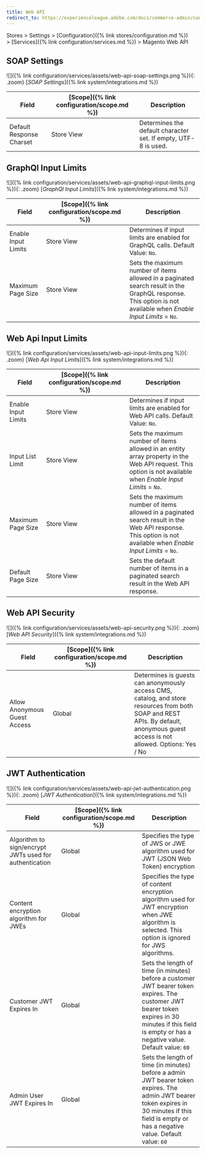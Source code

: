 ```yaml
---
title: Web API
redirect_to: https://experienceleague.adobe.com/docs/commerce-admin/config/services/magento-web-api.html
---
```


Stores > Settings > [Configuration]({% link stores/configuration.md %}) > [Services]({% link configuration/services.md %}) > Magento Web API

## SOAP Settings

![]({% link configuration/services/assets/web-api-soap-settings.png %}){: .zoom}
[_SOAP Settings_]({% link system/integrations.md %})

|Field|[Scope]({% link configuration/scope.md %})|Description|
|--- |--- |--- |
|Default Response Charset|Store View|Determines the default character set. If empty, UTF-8 is used.|

## GraphQl Input Limits

![]({% link configuration/services/assets/web-api-graphql-input-limits.png %}){: .zoom}
[_GraphQl Input Limits_]({% link system/integrations.md %})

|Field|[Scope]({% link configuration/scope.md %})|Description|
|--- |--- |--- |
|Enable Input Limits|Store View|Determines if input limits are enabled for GraphQL calls. Default Value: `No`.|
|Maximum Page Size|Store View|Sets the maximum number of items allowed in a paginated search result in the GraphQL response. This option is not available when _Enable Input Limits_ = `No`.|

## Web Api Input Limits

![]({% link configuration/services/assets/web-api-input-limits.png %}){: .zoom}
[_Web Api Input Limits_]({% link system/integrations.md %})

|Field|[Scope]({% link configuration/scope.md %})|Description|
|--- |--- |--- |
|Enable Input Limits|Store View|Determines if input limits are enabled for Web API calls. Default Value: `No`.|
|Input List Limit|Store View|Sets the maximum number of items allowed in an entity array property in the Web API request. This option is not available when _Enable Input Limits_ = `No`.|
|Maximum Page Size|Store View|Sets the maximum number of items allowed in a paginated search result in the Web API response. This option is not available when _Enable Input Limits_ = `No`.|
|Default Page Size|Store View|Sets the default number of items in a paginated search result in the Web API response.|

## Web API Security

![]({% link configuration/services/assets/web-api-security.png %}){: .zoom}
[_Web API Security_]({% link system/integrations.md %})

|Field|[Scope]({% link configuration/scope.md %})|Description|
|--- |--- |--- |
|Allow Anonymous Guest Access|Global|Determines is guests can anonymously access CMS, catalog, and store resources from both SOAP and REST APIs. By default, anonymous guest access is not allowed. Options: Yes / No|

## JWT Authentication

![]({% link configuration/services/assets/web-api-jwt-authentication.png %}){: .zoom}
[_JWT Authentication_]({% link system/integrations.md %})

|Field|[Scope]({% link configuration/scope.md %})|Description|
|--- |--- |--- |
|Algorithm to sign/encrypt JWTs used for authentication|Global|Specifies the type of JWS or JWE algorithm used for JWT (JSON Web Token) encryption|
|Content encryption algorithm for JWEs|Global|Specifies the type of content encryption algorithm used for JWT encryption when JWE algorithm is selected. This option is ignored for JWS algorithms.|
|Customer JWT Expires In|Global|Sets the length of time (in minutes) before a customer JWT bearer token expires. The customer JWT bearer token expires in 30 minutes if this field is empty or has a negative value. Default value: `60`|
|Admin User JWT Expires In|Global|Sets the length of time (in minutes) before a admin JWT bearer token expires. The admin JWT bearer token expires in 30 minutes if this field is empty or has a negative value. Default value: `60`|